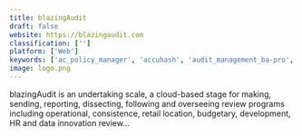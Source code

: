 ```yaml
---
title: blazingAudit
draft: false 
website: https://blazingaudit.com
classification: ['']
platform: ['Web']
keywords: ['ac_policy_manager', 'accuhash', 'audit_management_ba-pro', 'auditdesktop', 'auditfile', 'auvenir', 'blueprint_oneworld', 'blueprint_rcm', 'borealis_application', 'business_risk_management', 'cams_-_compliance_auditing', 'rivo_ehs_software', 'tradepaq_trm', 'veriphy', 'wolfpac', 'iauditor', 'riskcloud.net']
image: logo.png
---
```

blazingAudit is an undertaking scale, a cloud-based stage for making, sending, reporting, dissecting, following and overseeing review programs including operational, consistence, retail location, budgetary, development, HR and data innovation review…